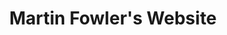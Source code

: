 ---
key: mfcom_aws
title: Martin Fowler's Website
description: Content from martinfowler.com

source: https://martinfowler.com
path: mfcom_aws.kb
provider: aws
sample_question: "We're about to start a legacy migration, what should we consider?"
---